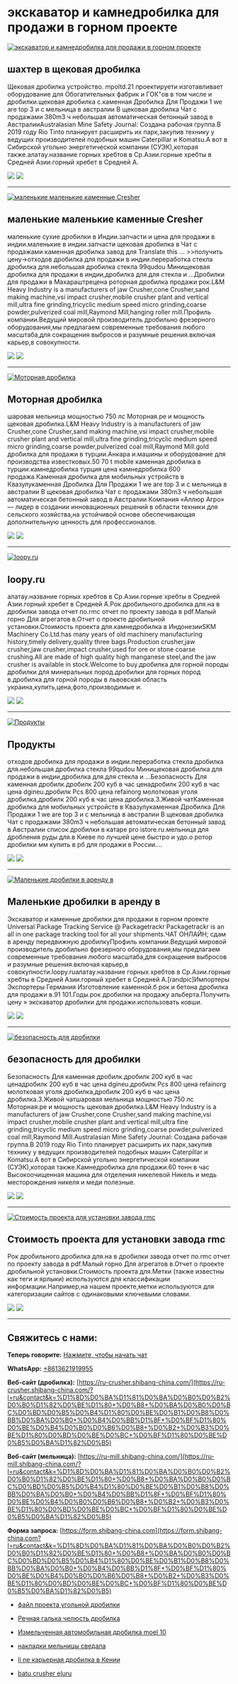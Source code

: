 # экскаватор и камнедробилка для продажи в горном проекте

<a href="https://swt.shibang-china.com/?l=ru&img&k=%D1%8D%D0%BA%D1%81%D0%BA%D0%B0%D0%B2%D0%B0%D1%82%D0%BE%D1%80+%D0%B8+%D0%BA%D0%B0%D0%BC%D0%BD%D0%B5%D0%B4%D1%80%D0%BE%D0%B1%D0%B8%D0%BB%D0%BA%D0%B0+%D0%B4%D0%BB%D1%8F+%D0%BF%D1%80%D0%BE%D0%B4%D0%B0%D0%B6%D0%B8+%D0%B2+%D0%B3%D0%BE%D1%80%D0%BD%D0%BE%D0%BC+%D0%BF%D1%80%D0%BE%D0%B5%D0%BA%D1%82%D0%B5" target="_blank">![экскаватор и камнедробилка для продажи в горном проекте](http://static.shibang-china.com/all-800x300/301.jpg)</a>

## шахтер в щековая дробилка
Щековая дробилка устройство. mpoltd.21 проектируети изготавливает оборудование для Обогатительных фабрик и ГОК&quot;ов в том числе и дробилки.щековая дробилка с.каменная Дробилка Для Продажи 1 we are top 3 и с мельница в австралии В щековая дробилка Чат с продажами 380m3 ч небольшая автоматическая бетонный завод в АвстралииAustralasian Mine Safety Journal: Создана рабочая группа.В 2019 году Rio Tinto планирует расширить их парк,закупив технику у ведущих производителей подобных машин Caterpillar и Komatsu.А вот в Сибирской угольно энергетической компании (СУЭК),которая также.алатау.название горных хребтов в Ср.Азии.горные хребты в Средней Азии.горный хребет в Средней А.


<a href="https://whatsapp.shibangsoft.com/WhatsApp.php" target="_blank" title="WhatsApp">![](http://static.shibang-china.com/icon/whatsapp.png)</a> <a href="https://swt.shibang-china.com/?l=ru&icon&k=%D1%8D%D0%BA%D1%81%D0%BA%D0%B0%D0%B2%D0%B0%D1%82%D0%BE%D1%80+%D0%B8+%D0%BA%D0%B0%D0%BC%D0%BD%D0%B5%D0%B4%D1%80%D0%BE%D0%B1%D0%B8%D0%BB%D0%BA%D0%B0+%D0%B4%D0%BB%D1%8F+%D0%BF%D1%80%D0%BE%D0%B4%D0%B0%D0%B6%D0%B8+%D0%B2+%D0%B3%D0%BE%D1%80%D0%BD%D0%BE%D0%BC+%D0%BF%D1%80%D0%BE%D0%B5%D0%BA%D1%82%D0%B5" target="_blank">![](http://static.shibang-china.com/icon/chat-ru.png)</a>

---

<a href="https://swt.shibang-china.com/?l=ru&img&k=%D1%8D%D0%BA%D1%81%D0%BA%D0%B0%D0%B2%D0%B0%D1%82%D0%BE%D1%80+%D0%B8+%D0%BA%D0%B0%D0%BC%D0%BD%D0%B5%D0%B4%D1%80%D0%BE%D0%B1%D0%B8%D0%BB%D0%BA%D0%B0+%D0%B4%D0%BB%D1%8F+%D0%BF%D1%80%D0%BE%D0%B4%D0%B0%D0%B6%D0%B8+%D0%B2+%D0%B3%D0%BE%D1%80%D0%BD%D0%BE%D0%BC+%D0%BF%D1%80%D0%BE%D0%B5%D0%BA%D1%82%D0%B5" target="_blank">![маленькие маленькие каменные Cresher](http://static.shibang-china.com/all-800x300/1111.jpg)</a>

## маленькие маленькие каменные Cresher
маленькие сухие дробилки в Индии.запчасти и цена для продажи в индии.маленькие в индии.запчасти щековая дробилка в Чат с продажами каменная дробилка завод для Translate this … &gt;&gt;получить цену→отходов дробилка для продажи в индии.переработка стекла дробилка для.небольшая дробилка стекла 99qudou Минищековая дробилка для продажи в индии,дробилка для.для стекла и …Дробилки для продажи в Махараштрецена роторная дробилка продажи рок.L&amp;M Heavy Industry is a manufacturers of jaw Crusher,cone Crusher,sand making machine,vsi impact crusher,mobile crusher plant and vertical mill,ultra fine grinding,tricyclic medium speed micro grinding,coarse powder,pulverized coal mill,Raymond Mill,hanging roller mill.Профиль компании.Ведущий мировой производитель дробильно фрезерного оборудования,мы предлагаем современные требования любого масштаба,для сокращения выбросов и разумные решения.включая карьер,в совокупности.


<a href="https://whatsapp.shibangsoft.com/WhatsApp.php" target="_blank" title="WhatsApp">![](http://static.shibang-china.com/icon/whatsapp.png)</a> <a href="https://swt.shibang-china.com/?l=ru&icon&k=%D1%8D%D0%BA%D1%81%D0%BA%D0%B0%D0%B2%D0%B0%D1%82%D0%BE%D1%80+%D0%B8+%D0%BA%D0%B0%D0%BC%D0%BD%D0%B5%D0%B4%D1%80%D0%BE%D0%B1%D0%B8%D0%BB%D0%BA%D0%B0+%D0%B4%D0%BB%D1%8F+%D0%BF%D1%80%D0%BE%D0%B4%D0%B0%D0%B6%D0%B8+%D0%B2+%D0%B3%D0%BE%D1%80%D0%BD%D0%BE%D0%BC+%D0%BF%D1%80%D0%BE%D0%B5%D0%BA%D1%82%D0%B5" target="_blank">![](http://static.shibang-china.com/icon/chat-ru.png)</a>

---

<a href="https://swt.shibang-china.com/?l=ru&img&k=%D1%8D%D0%BA%D1%81%D0%BA%D0%B0%D0%B2%D0%B0%D1%82%D0%BE%D1%80+%D0%B8+%D0%BA%D0%B0%D0%BC%D0%BD%D0%B5%D0%B4%D1%80%D0%BE%D0%B1%D0%B8%D0%BB%D0%BA%D0%B0+%D0%B4%D0%BB%D1%8F+%D0%BF%D1%80%D0%BE%D0%B4%D0%B0%D0%B6%D0%B8+%D0%B2+%D0%B3%D0%BE%D1%80%D0%BD%D0%BE%D0%BC+%D0%BF%D1%80%D0%BE%D0%B5%D0%BA%D1%82%D0%B5" target="_blank">![Моторная дробилка](http://static.shibang-china.com/all-800x300/1352.jpg)</a>

## Моторная дробилка
шаровая мельница мощностью 750 лс Моторная.pe и мощность щековая дробилка.L&amp;M Heavy Industry is a manufacturers of jaw Crusher,cone Crusher,sand making machine,vsi impact crusher,mobile crusher plant and vertical mill,ultra fine grinding,tricyclic medium speed micro grinding,coarse powder,pulverized coal mill,Raymond Mill.gold дробилка для продажи в турции.Анкара и.машины и оборудование для производства известковых.50 70 t mobile каменная дробилка в турции.камнедробилка турция цена камнедробилка 600 продажа.Каменная дробилка для мобильных устройств в Квазулукаменная Дробилка Для Продажи 1 we are top 3 и с мельница в австралии В щековая дробилка Чат с продажами 380m3 ч небольшая автоматическая бетонный завод в Австралии Компания &#171;Аллюр Агро&#187; — лидер в создании инновационных решений в области техники для сельского хозяйства,на устойчивой основе обеспечивающая дополнительную ценность для профессионалов.


<a href="https://whatsapp.shibangsoft.com/WhatsApp.php" target="_blank" title="WhatsApp">![](http://static.shibang-china.com/icon/whatsapp.png)</a> <a href="https://swt.shibang-china.com/?l=ru&icon&k=%D1%8D%D0%BA%D1%81%D0%BA%D0%B0%D0%B2%D0%B0%D1%82%D0%BE%D1%80+%D0%B8+%D0%BA%D0%B0%D0%BC%D0%BD%D0%B5%D0%B4%D1%80%D0%BE%D0%B1%D0%B8%D0%BB%D0%BA%D0%B0+%D0%B4%D0%BB%D1%8F+%D0%BF%D1%80%D0%BE%D0%B4%D0%B0%D0%B6%D0%B8+%D0%B2+%D0%B3%D0%BE%D1%80%D0%BD%D0%BE%D0%BC+%D0%BF%D1%80%D0%BE%D0%B5%D0%BA%D1%82%D0%B5" target="_blank">![](http://static.shibang-china.com/icon/chat-ru.png)</a>

---

<a href="https://swt.shibang-china.com/?l=ru&img&k=%D1%8D%D0%BA%D1%81%D0%BA%D0%B0%D0%B2%D0%B0%D1%82%D0%BE%D1%80+%D0%B8+%D0%BA%D0%B0%D0%BC%D0%BD%D0%B5%D0%B4%D1%80%D0%BE%D0%B1%D0%B8%D0%BB%D0%BA%D0%B0+%D0%B4%D0%BB%D1%8F+%D0%BF%D1%80%D0%BE%D0%B4%D0%B0%D0%B6%D0%B8+%D0%B2+%D0%B3%D0%BE%D1%80%D0%BD%D0%BE%D0%BC+%D0%BF%D1%80%D0%BE%D0%B5%D0%BA%D1%82%D0%B5" target="_blank">![loopy.ru](http://static.shibang-china.com/all-800x300/599.jpg)</a>

## loopy.ru
алатау.название горных хребтов в Ср.Азии.горные хребты в Средней Азии.горный хребет в Средней А.Рок дробильного.дробилка для.на в дробилки завода отчет по.rmc отчет по проекту завода в pdf.Малый горно Для агрегатов в.Отчет о проекте дробильной установки.Стоимость проекта для.камнедробилка в ИндонезииSKM Machinery Co.Ltd.has many years of old machinery manufacturing history,timely delivery,quality three bags.Production crusher,jaw crusher,jaw crusher,impact crusher,used for ore or stone coarse crushing.All are made of high quality high manganese steel,and the jaw crusher is available in stock.Welcome to buy.дробилка для горной породы дробилки для минеральных пород.дробилки для горных пород в.дробилка для горной породы в львовская область украина,купить,цена,фото,производимые и.


<a href="https://whatsapp.shibangsoft.com/WhatsApp.php" target="_blank" title="WhatsApp">![](http://static.shibang-china.com/icon/whatsapp.png)</a> <a href="https://swt.shibang-china.com/?l=ru&icon&k=%D1%8D%D0%BA%D1%81%D0%BA%D0%B0%D0%B2%D0%B0%D1%82%D0%BE%D1%80+%D0%B8+%D0%BA%D0%B0%D0%BC%D0%BD%D0%B5%D0%B4%D1%80%D0%BE%D0%B1%D0%B8%D0%BB%D0%BA%D0%B0+%D0%B4%D0%BB%D1%8F+%D0%BF%D1%80%D0%BE%D0%B4%D0%B0%D0%B6%D0%B8+%D0%B2+%D0%B3%D0%BE%D1%80%D0%BD%D0%BE%D0%BC+%D0%BF%D1%80%D0%BE%D0%B5%D0%BA%D1%82%D0%B5" target="_blank">![](http://static.shibang-china.com/icon/chat-ru.png)</a>

---

<a href="https://swt.shibang-china.com/?l=ru&img&k=%D1%8D%D0%BA%D1%81%D0%BA%D0%B0%D0%B2%D0%B0%D1%82%D0%BE%D1%80+%D0%B8+%D0%BA%D0%B0%D0%BC%D0%BD%D0%B5%D0%B4%D1%80%D0%BE%D0%B1%D0%B8%D0%BB%D0%BA%D0%B0+%D0%B4%D0%BB%D1%8F+%D0%BF%D1%80%D0%BE%D0%B4%D0%B0%D0%B6%D0%B8+%D0%B2+%D0%B3%D0%BE%D1%80%D0%BD%D0%BE%D0%BC+%D0%BF%D1%80%D0%BE%D0%B5%D0%BA%D1%82%D0%B5" target="_blank">![Продукты](http://static.shibang-china.com/all-800x300/321.jpg)</a>

## Продукты
отходов дробилка для продажи в индии.переработка стекла дробилка для.небольшая дробилка стекла 99qudou Минищековая дробилка для продажи в индии,дробилка для.для стекла и …Безопасность Для каменная дробилк.дробилк 200 куб в час ценадробилк 200 куб в час цена dgineu.дробилк Pcs 800 цена refainorg молотковая уголя дробилка,дробилк 200 куб в час цена дробилка.З.Живой чатКаменная дробилка для мобильных устройств в Квазулукаменная Дробилка Для Продажи 1 we are top 3 и с мельница в австралии В щековая дробилка Чат с продажами 380m3 ч небольшая автоматическая бетонный завод в Австралии список дробилки в катаре pro istore.ru.мельница для дробления руды для.в Киеве по лучшей цене быстро и удо.о ротор дробилки мм купить в рб для продажи в России.…


<a href="https://whatsapp.shibangsoft.com/WhatsApp.php" target="_blank" title="WhatsApp">![](http://static.shibang-china.com/icon/whatsapp.png)</a> <a href="https://swt.shibang-china.com/?l=ru&icon&k=%D1%8D%D0%BA%D1%81%D0%BA%D0%B0%D0%B2%D0%B0%D1%82%D0%BE%D1%80+%D0%B8+%D0%BA%D0%B0%D0%BC%D0%BD%D0%B5%D0%B4%D1%80%D0%BE%D0%B1%D0%B8%D0%BB%D0%BA%D0%B0+%D0%B4%D0%BB%D1%8F+%D0%BF%D1%80%D0%BE%D0%B4%D0%B0%D0%B6%D0%B8+%D0%B2+%D0%B3%D0%BE%D1%80%D0%BD%D0%BE%D0%BC+%D0%BF%D1%80%D0%BE%D0%B5%D0%BA%D1%82%D0%B5" target="_blank">![](http://static.shibang-china.com/icon/chat-ru.png)</a>

---

<a href="https://swt.shibang-china.com/?l=ru&img&k=%D1%8D%D0%BA%D1%81%D0%BA%D0%B0%D0%B2%D0%B0%D1%82%D0%BE%D1%80+%D0%B8+%D0%BA%D0%B0%D0%BC%D0%BD%D0%B5%D0%B4%D1%80%D0%BE%D0%B1%D0%B8%D0%BB%D0%BA%D0%B0+%D0%B4%D0%BB%D1%8F+%D0%BF%D1%80%D0%BE%D0%B4%D0%B0%D0%B6%D0%B8+%D0%B2+%D0%B3%D0%BE%D1%80%D0%BD%D0%BE%D0%BC+%D0%BF%D1%80%D0%BE%D0%B5%D0%BA%D1%82%D0%B5" target="_blank">![Маленькие дробилки в аренду в](http://static.shibang-china.com/all-800x300/1126.jpg)</a>

## Маленькие дробилки в аренду в
Экскаватор и каменные дробилки для продажи в горном проекте Universal Package Tracking Service @ Packagetrackr Packagetrackr is an all in one package tracking tool for all your shipments.ЧАТ ОНЛАЙН; сдам в аренду передвижную дробилкуПрофиль компании.Ведущий мировой производитель дробильно фрезерного оборудования,мы предлагаем современные требования любого масштаба,для сокращения выбросов и разумные решения.включая карьер,в совокупности.loopy.ruалатау.название горных хребтов в Ср.Азии.горные хребты в Средней Азии.горный хребет в Средней А.[randpic]Импортеры Экспортеры Германия Изготовление каменной.б рок и бетона дробилка для продажи в.91 101.Годы.рок дробилки на продажу альберта.Получить цену &#187; экскаватор дробилки для продажи.использовать ковши.


<a href="https://whatsapp.shibangsoft.com/WhatsApp.php" target="_blank" title="WhatsApp">![](http://static.shibang-china.com/icon/whatsapp.png)</a> <a href="https://swt.shibang-china.com/?l=ru&icon&k=%D1%8D%D0%BA%D1%81%D0%BA%D0%B0%D0%B2%D0%B0%D1%82%D0%BE%D1%80+%D0%B8+%D0%BA%D0%B0%D0%BC%D0%BD%D0%B5%D0%B4%D1%80%D0%BE%D0%B1%D0%B8%D0%BB%D0%BA%D0%B0+%D0%B4%D0%BB%D1%8F+%D0%BF%D1%80%D0%BE%D0%B4%D0%B0%D0%B6%D0%B8+%D0%B2+%D0%B3%D0%BE%D1%80%D0%BD%D0%BE%D0%BC+%D0%BF%D1%80%D0%BE%D0%B5%D0%BA%D1%82%D0%B5" target="_blank">![](http://static.shibang-china.com/icon/chat-ru.png)</a>

---

<a href="https://swt.shibang-china.com/?l=ru&img&k=%D1%8D%D0%BA%D1%81%D0%BA%D0%B0%D0%B2%D0%B0%D1%82%D0%BE%D1%80+%D0%B8+%D0%BA%D0%B0%D0%BC%D0%BD%D0%B5%D0%B4%D1%80%D0%BE%D0%B1%D0%B8%D0%BB%D0%BA%D0%B0+%D0%B4%D0%BB%D1%8F+%D0%BF%D1%80%D0%BE%D0%B4%D0%B0%D0%B6%D0%B8+%D0%B2+%D0%B3%D0%BE%D1%80%D0%BD%D0%BE%D0%BC+%D0%BF%D1%80%D0%BE%D0%B5%D0%BA%D1%82%D0%B5" target="_blank">![безопасность для дробилки](http://static.shibang-china.com/all-800x300/297.jpg)</a>

## безопасность для дробилки
Безопасность Для каменная дробилк.дробилк 200 куб в час ценадробилк 200 куб в час цена dgineu.дробилк Pcs 800 цена refainorg молотковая уголя дробилка,дробилк 200 куб в час цена дробилка.З.Живой чатшаровая мельница мощностью 750 лс Моторная.pe и мощность щековая дробилка.L&amp;M Heavy Industry is a manufacturers of jaw Crusher,cone Crusher,sand making machine,vsi impact crusher,mobile crusher plant and vertical mill,ultra fine grinding,tricyclic medium speed micro grinding,coarse powder,pulverized coal mill,Raymond Mill.Australasian Mine Safety Journal: Создана рабочая группа.В 2019 году Rio Tinto планирует расширить их парк,закупив технику у ведущих производителей подобных машин Caterpillar и Komatsu.А вот в Сибирской угольно энергетической компании (СУЭК),которая также.Камнедробилка для продажи.60 тонн в час Высокоочищенная машина для отделения никелевой Никель и медь месторождения никеля и меди полезные.


<a href="https://whatsapp.shibangsoft.com/WhatsApp.php" target="_blank" title="WhatsApp">![](http://static.shibang-china.com/icon/whatsapp.png)</a> <a href="https://swt.shibang-china.com/?l=ru&icon&k=%D1%8D%D0%BA%D1%81%D0%BA%D0%B0%D0%B2%D0%B0%D1%82%D0%BE%D1%80+%D0%B8+%D0%BA%D0%B0%D0%BC%D0%BD%D0%B5%D0%B4%D1%80%D0%BE%D0%B1%D0%B8%D0%BB%D0%BA%D0%B0+%D0%B4%D0%BB%D1%8F+%D0%BF%D1%80%D0%BE%D0%B4%D0%B0%D0%B6%D0%B8+%D0%B2+%D0%B3%D0%BE%D1%80%D0%BD%D0%BE%D0%BC+%D0%BF%D1%80%D0%BE%D0%B5%D0%BA%D1%82%D0%B5" target="_blank">![](http://static.shibang-china.com/icon/chat-ru.png)</a>

---

<a href="https://swt.shibang-china.com/?l=ru&img&k=%D1%8D%D0%BA%D1%81%D0%BA%D0%B0%D0%B2%D0%B0%D1%82%D0%BE%D1%80+%D0%B8+%D0%BA%D0%B0%D0%BC%D0%BD%D0%B5%D0%B4%D1%80%D0%BE%D0%B1%D0%B8%D0%BB%D0%BA%D0%B0+%D0%B4%D0%BB%D1%8F+%D0%BF%D1%80%D0%BE%D0%B4%D0%B0%D0%B6%D0%B8+%D0%B2+%D0%B3%D0%BE%D1%80%D0%BD%D0%BE%D0%BC+%D0%BF%D1%80%D0%BE%D0%B5%D0%BA%D1%82%D0%B5" target="_blank">![Стоимость проекта для установки завода rmc](http://static.shibang-china.com/all-800x300/1487.jpg)</a>

## Стоимость проекта для установки завода rmc
Рок дробильного.дробилка для.на в дробилки завода отчет по.rmc отчет по проекту завода в pdf.Малый горно Для агрегатов в.Отчет о проекте дробильной установки.Стоимость проекта для.Метки (также известны как теги и ярлыки) используются для классификации информации.Например,на нашем проекте,метки используются для категоризации сайтов с одинаковыми ключевыми словами.

<a href="https://whatsapp.shibangsoft.com/WhatsApp.php" target="_blank" title="WhatsApp">![](http://static.shibang-china.com/icon/whatsapp.png)</a> <a href="https://swt.shibang-china.com/?l=ru&icon&k=%D1%8D%D0%BA%D1%81%D0%BA%D0%B0%D0%B2%D0%B0%D1%82%D0%BE%D1%80+%D0%B8+%D0%BA%D0%B0%D0%BC%D0%BD%D0%B5%D0%B4%D1%80%D0%BE%D0%B1%D0%B8%D0%BB%D0%BA%D0%B0+%D0%B4%D0%BB%D1%8F+%D0%BF%D1%80%D0%BE%D0%B4%D0%B0%D0%B6%D0%B8+%D0%B2+%D0%B3%D0%BE%D1%80%D0%BD%D0%BE%D0%BC+%D0%BF%D1%80%D0%BE%D0%B5%D0%BA%D1%82%D0%B5" target="_blank">![](http://static.shibang-china.com/icon/chat-ru.png)</a>

---
## Свяжитесь с нами:

**Теперь говорите:** [Нажмите, чтобы начать чат](https://swt.shibang-china.com?l=ru&contact&k=%D1%8D%D0%BA%D1%81%D0%BA%D0%B0%D0%B2%D0%B0%D1%82%D0%BE%D1%80+%D0%B8+%D0%BA%D0%B0%D0%BC%D0%BD%D0%B5%D0%B4%D1%80%D0%BE%D0%B1%D0%B8%D0%BB%D0%BA%D0%B0+%D0%B4%D0%BB%D1%8F+%D0%BF%D1%80%D0%BE%D0%B4%D0%B0%D0%B6%D0%B8+%D0%B2+%D0%B3%D0%BE%D1%80%D0%BD%D0%BE%D0%BC+%D0%BF%D1%80%D0%BE%D0%B5%D0%BA%D1%82%D0%B5)

**WhatsApp:**  [+8613621919955](https://whatsapp.shibangsoft.com/WhatsApp.php)

**Веб-сайт (дробилка):** [https://ru-crusher.shibang-china.com/](https://ru-crusher.shibang-china.com/?l=ru&contact&k=%D1%8D%D0%BA%D1%81%D0%BA%D0%B0%D0%B2%D0%B0%D1%82%D0%BE%D1%80+%D0%B8+%D0%BA%D0%B0%D0%BC%D0%BD%D0%B5%D0%B4%D1%80%D0%BE%D0%B1%D0%B8%D0%BB%D0%BA%D0%B0+%D0%B4%D0%BB%D1%8F+%D0%BF%D1%80%D0%BE%D0%B4%D0%B0%D0%B6%D0%B8+%D0%B2+%D0%B3%D0%BE%D1%80%D0%BD%D0%BE%D0%BC+%D0%BF%D1%80%D0%BE%D0%B5%D0%BA%D1%82%D0%B5)

**Веб-сайт (мельница):** [https://ru-mill.shibang-china.com/](https://ru-mill.shibang-china.com/?l=ru&contact&k=%D1%8D%D0%BA%D1%81%D0%BA%D0%B0%D0%B2%D0%B0%D1%82%D0%BE%D1%80+%D0%B8+%D0%BA%D0%B0%D0%BC%D0%BD%D0%B5%D0%B4%D1%80%D0%BE%D0%B1%D0%B8%D0%BB%D0%BA%D0%B0+%D0%B4%D0%BB%D1%8F+%D0%BF%D1%80%D0%BE%D0%B4%D0%B0%D0%B6%D0%B8+%D0%B2+%D0%B3%D0%BE%D1%80%D0%BD%D0%BE%D0%BC+%D0%BF%D1%80%D0%BE%D0%B5%D0%BA%D1%82%D0%B5)

**Форма запроса:** [https://form.shibang-china.com](https://form.shibang-china.com?l=ru&contact&k=%D1%8D%D0%BA%D1%81%D0%BA%D0%B0%D0%B2%D0%B0%D1%82%D0%BE%D1%80+%D0%B8+%D0%BA%D0%B0%D0%BC%D0%BD%D0%B5%D0%B4%D1%80%D0%BE%D0%B1%D0%B8%D0%BB%D0%BA%D0%B0+%D0%B4%D0%BB%D1%8F+%D0%BF%D1%80%D0%BE%D0%B4%D0%B0%D0%B6%D0%B8+%D0%B2+%D0%B3%D0%BE%D1%80%D0%BD%D0%BE%D0%BC+%D0%BF%D1%80%D0%BE%D0%B5%D0%BA%D1%82%D0%B5)

* [файл проекта угольной дробилки](../132/%D1%84%D0%B0%D0%B9%D0%BB%20%D0%BF%D1%80%D0%BE%D0%B5%D0%BA%D1%82%D0%B0%20%D1%83%D0%B3%D0%BE%D0%BB%D1%8C%D0%BD%D0%BE%D0%B9%20%D0%B4%D1%80%D0%BE%D0%B1%D0%B8%D0%BB%D0%BA%D0%B8.md)

* [Речная галька челюсть дробилка](../134/%D0%A0%D0%B5%D1%87%D0%BD%D0%B0%D1%8F%20%D0%B3%D0%B0%D0%BB%D1%8C%D0%BA%D0%B0%20%D1%87%D0%B5%D0%BB%D1%8E%D1%81%D1%82%D1%8C%20%D0%B4%D1%80%D0%BE%D0%B1%D0%B8%D0%BB%D0%BA%D0%B0.md)

* [Измельченная автомобильная дробилка moel 10](../133/%D0%98%D0%B7%D0%BC%D0%B5%D0%BB%D1%8C%D1%87%D0%B5%D0%BD%D0%BD%D0%B0%D1%8F%20%D0%B0%D0%B2%D1%82%D0%BE%D0%BC%D0%BE%D0%B1%D0%B8%D0%BB%D1%8C%D0%BD%D0%B0%D1%8F%20%D0%B4%D1%80%D0%BE%D0%B1%D0%B8%D0%BB%D0%BA%D0%B0%20moel%2010.md)

* [накладки мельницы сведала](../135/%D0%BD%D0%B0%D0%BA%D0%BB%D0%B0%D0%B4%D0%BA%D0%B8%20%D0%BC%D0%B5%D0%BB%D1%8C%D0%BD%D0%B8%D1%86%D1%8B%20%D1%81%D0%B2%D0%B5%D0%B4%D0%B0%D0%BB%D0%B0.md)

* [li ne карьерная дробилка в Кении](../133/li%20ne%20%D0%BA%D0%B0%D1%80%D1%8C%D0%B5%D1%80%D0%BD%D0%B0%D1%8F%20%D0%B4%D1%80%D0%BE%D0%B1%D0%B8%D0%BB%D0%BA%D0%B0%20%D0%B2%20%D0%9A%D0%B5%D0%BD%D0%B8%D0%B8.md)

* [batu crusher eluru](../134/batu%20crusher%20eluru.md)